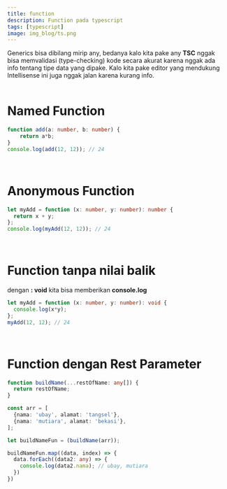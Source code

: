 ```yaml
---
title: function
description: Function pada typescript 
tags: [typescript]
image: img_blog/ts.png
---
```


Generics bisa dibilang mirip any, bedanya kalo kita pake any **TSC** nggak bisa memvalidasi
(type-checking) kode secara akurat karena nggak ada info tentang tipe data yang dipake.
Kalo kita pake editor yang mendukung Intellisense ini juga nggak jalan karena kurang info.
<br><br>

# Named Function
```ts
function add(a: number, b: number) {
    return a*b;
}
console.log(add(12, 12)); // 24
```
<br>

# Anonymous Function
```ts
let myAdd = function (x: number, y: number): number {
  return x + y;
};
console.log(myAdd(12, 12)); // 24
```
<br>

# Function tanpa nilai balik
dengan **: void** kita bisa memberikan **console.log**
```ts
let myAdd = function (x: number, y: number): void {
  console.log(x*y);
};
myAdd(12, 12); // 24
```
<br>

# Function dengan Rest Parameter
```ts
function buildName(...restOfName: any[]) {
  return restOfName;
}

const arr = [
  {nama: 'ubay', alamat: 'tangsel'},
  {nama: 'mutiara', alamat: 'bekasi'},
];

let buildNameFun = (buildName(arr));

buildNameFun.map((data, index) => {
  data.forEach((data2: any) => {
    console.log(data2.nama); // ubay, mutiara
  })
})
```
<br>